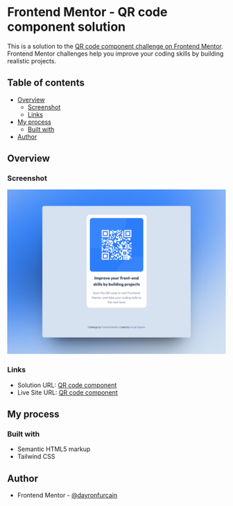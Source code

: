 # Frontend Mentor - QR code component solution

This is a solution to the [QR code component challenge on Frontend Mentor](https://www.frontendmentor.io/challenges/qr-code-component-iux_sIO_H). Frontend Mentor challenges help you improve your coding skills by building realistic projects.

## Table of contents

- [Overview](#overview)
  - [Screenshot](#screenshot)
  - [Links](#links)
- [My process](#my-process)
  - [Built with](#built-with)
- [Author](#author)

## Overview

### Screenshot

![preview](./preview.png)

### Links

- Solution URL: [QR code component](https://github.com/dayronfurcain/qr-code-component)
- Live Site URL: [QR code component](https://65d54e5b23e0492b4f6b123e--lambent-mandazi-02f3b5.netlify.app/)

## My process

### Built with

- Semantic HTML5 markup
- Tailwind CSS

## Author

- Frontend Mentor - [@dayronfurcain](https://www.frontendmentor.io/profile/dayronfurcain)
